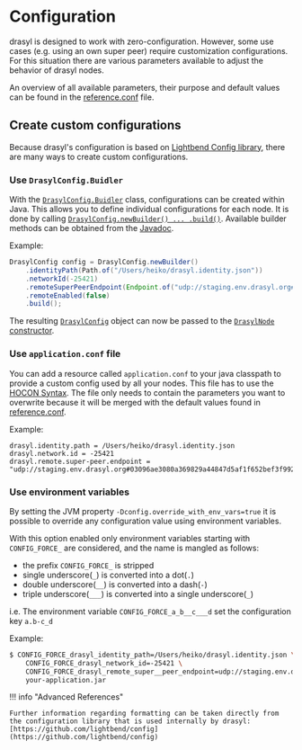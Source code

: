 # Configuration

drasyl is designed to work with zero-configuration.
However, some use cases (e.g. using an own super peer) require customization configurations.
For this situation there are various parameters available to adjust the behavior of drasyl nodes.

An overview of all available parameters, their purpose and default values can be found in the [reference.conf](https://github.com/drasyl-overlay/drasyl/blob/master/drasyl-core/src/main/resources/reference.conf) file.

## Create custom configurations

Because drasyl's configuration is based on [Lightbend Config library](https://github.com/lightbend/config), there are many ways to create custom configurations.

### Use `DrasylConfig.Buidler`

With the [`DrasylConfig.Buidler`](https://www.javadoc.io/doc/org.drasyl/drasyl-core/latest/org/drasyl/DrasylConfig.Builder.html) class, configurations can be created within Java.
This allows you to define individual configurations for each node.
It is done by calling [`DrasylConfig.newBuilder() ... .build()`](https://www.javadoc.io/doc/org.drasyl/drasyl-core/latest/org/drasyl/DrasylConfig.html#newBuilder()).
Available builder methods can be obtained from the [Javadoc](https://www.javadoc.io/doc/org.drasyl/drasyl-core/latest/org/drasyl/DrasylConfig.Builder.html).

Example:
```java
DrasylConfig config = DrasylConfig.newBuilder()
    .identityPath(Path.of("/Users/heiko/drasyl.identity.json"))
    .networkId(-25421)
    .remoteSuperPeerEndpoint(Endpoint.of("udp://staging.env.drasyl.org#03096ae3080a369829a44847d5af1f652bef3f9921e9e1bbad64970babe6d3c502"))
    .remoteEnabled(false)
    .build();
```

The resulting [`DrasylConfig`](https://www.javadoc.io/doc/org.drasyl/drasyl-core/latest/org/drasyl/DrasylConfig.html) object can now be passed to the [`DrasylNode` constructor](https://www.javadoc.io/doc/org.drasyl/drasyl-core/latest/org/drasyl/DrasylNode.html#%3Cinit%3E(org.drasyl.DrasylConfig)).

### Use `application.conf` file

You can add a resource called `application.conf` to your java classpath to provide a custom config used by all your nodes.
This file has to use the [HOCON Syntax](https://github.com/lightbend/config/blob/master/HOCON.md).
The file only needs to contain the parameters you want to overwrite because it will be merged with the default values found in [reference.conf](https://github.com/drasyl-overlay/drasyl/blob/master/drasyl-core/src/main/resources/reference.conf).

Example:
```hocon
drasyl.identity.path = /Users/heiko/drasyl.identity.json
drasyl.network.id = -25421
drasyl.remote.super-peer.endpoint = "udp://staging.env.drasyl.org#03096ae3080a369829a44847d5af1f652bef3f9921e9e1bbad64970babe6d3c502"
```

### Use environment variables

By setting the JVM property `-Dconfig.override_with_env_vars=true` it is possible to override any configuration value using environment variables.

With this option enabled only environment variables starting with `CONFIG_FORCE_` are considered, and the name is mangled as follows:

* the prefix `CONFIG_FORCE_` is stripped
* single underscore(`_`) is converted into a dot(`.`)
* double underscore(`__`) is converted into a dash(`-`)
* triple underscore(`___`) is converted into a single underscore(`_`)

i.e. The environment variable `CONFIG_FORCE_a_b__c___d` set the configuration key `a.b-c_d`

Example:
```bash
$ CONFIG_FORCE_drasyl_identity_path=/Users/heiko/drasyl.identity.json \
    CONFIG_FORCE_drasyl_network_id=-25421 \
    CONFIG_FORCE_drasyl_remote_super__peer_endpoint=udp://staging.env.drasyl.org#03096ae3080a369829a44847d5af1f652bef3f9921e9e1bbad64970babe6d3c502 \
    your-application.jar
```

!!! info "Advanced References"

    Further information regarding formatting can be taken directly from the configuration library that is used internally by drasyl: [https://github.com/lightbend/config](https://github.com/lightbend/config)
